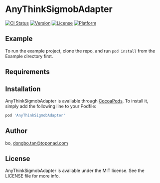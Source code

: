 # AnyThinkSigmobAdapter

[![CI Status](https://img.shields.io/travis/bo/AnyThinkSigmobAdapter.svg?style=flat)](https://travis-ci.org/bo/AnyThinkSigmobAdapter)
[![Version](https://img.shields.io/cocoapods/v/AnyThinkSigmobAdapter.svg?style=flat)](https://cocoapods.org/pods/AnyThinkSigmobAdapter)
[![License](https://img.shields.io/cocoapods/l/AnyThinkSigmobAdapter.svg?style=flat)](https://cocoapods.org/pods/AnyThinkSigmobAdapter)
[![Platform](https://img.shields.io/cocoapods/p/AnyThinkSigmobAdapter.svg?style=flat)](https://cocoapods.org/pods/AnyThinkSigmobAdapter)

## Example

To run the example project, clone the repo, and run `pod install` from the Example directory first.

## Requirements

## Installation

AnyThinkSigmobAdapter is available through [CocoaPods](https://cocoapods.org). To install
it, simply add the following line to your Podfile:

```ruby
pod 'AnyThinkSigmobAdapter'
```

## Author

bo, dongbo.tan@toponad.com

## License

AnyThinkSigmobAdapter is available under the MIT license. See the LICENSE file for more info.
